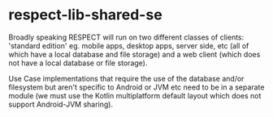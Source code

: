 # respect-lib-shared-se

Broadly speaking RESPECT will run on two different classes of clients: 'standard edition' eg. mobile 
apps, desktop apps, server side, etc (all of which have a local database and file storage) and a
web client (which does not have a local database or file storage).

Use Case implementations that require the use of the database and/or filesystem but aren't specific
to Android or JVM etc need to be in a separate module (we must use the Kotlin multiplatform default
layout which does not support Android-JVM sharing).



